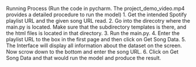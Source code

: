 Running Process (Run the code in pycharm. The project_demo_video.mp4 provides a detailed procedure to run the model)
    1. Get the intended Spotify playlist URL and the given song URL read.
    2. Go into the direcotry where the main.py is located. Make sure that the
        subdirectory templates is there, and the html files is located in that
        directory.
    3. Run the main.py.
    4. Enter the playlist URL to the box in the first page and then click on
        Get Song Data.
    5. The Interface will display all information about the dataset on the
        screen. Now scrow down to the bottom and enter the song URL.
    6. Click on Get Song Data and that would run the model and produce the
        result.